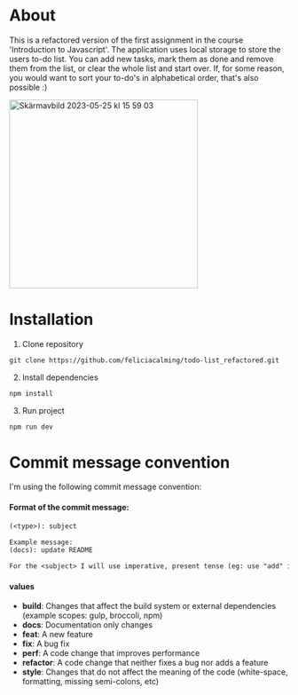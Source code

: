 # About 

This is a refactored version of the first assignment in the course 'Introduction to Javascript'. The application uses local storage to store the users to-do list. You can add new tasks, mark them as done and remove them from the list, or clear the whole list and start over. If, for some reason, you would want to sort your to-do's in alphabetical order, that's also possible :)

<img width="340" alt="Skärmavbild 2023-05-25 kl  15 59 03" src="https://github.com/feliciacalming/todo-list_refactored/assets/113439720/e1bde75c-7a24-4ac2-a2fd-c1450e62f5a9">


# Installation 

1. Clone repository
``` txt 
git clone https://github.com/feliciacalming/todo-list_refactored.git
```

2. Install dependencies
``` txt
npm install
```

3. Run project
``` txt
npm run dev
```


# Commit message convention

I'm using the following commit message convention:

#### Format of the commit message:

```txt
(<type>): subject

Example message:
(docs): update README

For the <subject> I will use imperative, present tense (eg: use "add" instead of "added" or "adds")
```

#### <type> values

- **build**: Changes that affect the build system or external dependencies (example scopes: gulp, broccoli, npm)
- **docs**: Documentation only changes
- **feat**: A new feature
- **fix**: A bug fix
- **perf**: A code change that improves performance
- **refactor**: A code change that neither fixes a bug nor adds a feature
- **style**: Changes that do not affect the meaning of the code (white-space, formatting, missing semi-colons, etc)
